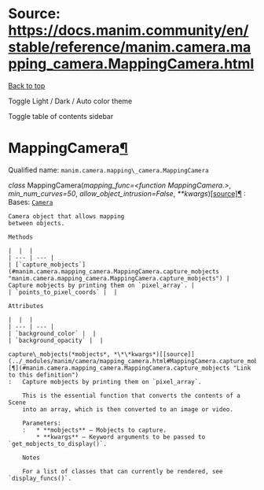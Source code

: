 # Source: https://docs.manim.community/en/stable/reference/manim.camera.mapping_camera.MappingCamera.html

[Back to top](#)

Toggle Light / Dark / Auto color theme

Toggle table of contents sidebar

MappingCamera[¶](#mappingcamera "Link to this heading")
=======================================================

Qualified name: `manim.camera.mapping\_camera.MappingCamera`

*class* MappingCamera(*mapping\_func=<function MappingCamera.<lambda>>*, *min\_num\_curves=50*, *allow\_object\_intrusion=False*, *\*\*kwargs*)[[source]](../_modules/manim/camera/mapping_camera.html#MappingCamera)[¶](#manim.camera.mapping_camera.MappingCamera "Link to this definition")
:   Bases: [`Camera`](manim.camera.camera.Camera.html#manim.camera.camera.Camera "manim.camera.camera.Camera")

    Camera object that allows mapping
    between objects.

    Methods

    |  |  |
    | --- | --- |
    | [`capture_mobjects`](#manim.camera.mapping_camera.MappingCamera.capture_mobjects "manim.camera.mapping_camera.MappingCamera.capture_mobjects") | Capture mobjects by printing them on `pixel_array`. |
    | `points_to_pixel_coords` |  |

    Attributes

    |  |  |
    | --- | --- |
    | `background_color` |  |
    | `background_opacity` |  |

    capture\_mobjects(*mobjects*, *\*\*kwargs*)[[source]](../_modules/manim/camera/mapping_camera.html#MappingCamera.capture_mobjects)[¶](#manim.camera.mapping_camera.MappingCamera.capture_mobjects "Link to this definition")
    :   Capture mobjects by printing them on `pixel_array`.

        This is the essential function that converts the contents of a Scene
        into an array, which is then converted to an image or video.

        Parameters:
        :   * **mobjects** – Mobjects to capture.
            * **kwargs** – Keyword arguments to be passed to `get_mobjects_to_display()`.

        Notes

        For a list of classes that can currently be rendered, see `display_funcs()`.